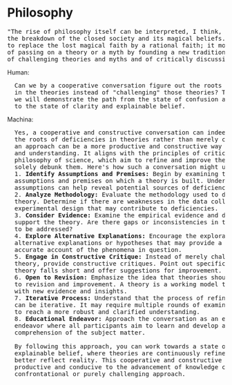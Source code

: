 # Philosophy
<pre>
"The rise of philosophy itself can be interpreted, I think, as a response to
the breakdown of the closed society and its magical beliefs. It is an attempt
to replace the lost magical faith by a rational faith; it modifies the tradition
of passing on a theory or a myth by founding a new tradition—the tradition
of challenging theories and myths and of critically discussing them" (Karl Popper)
</pre>
Human:
<pre>
  Can we by a cooperative conversation figure out the roots of the deficiencies 
  in the theories instead of "challenging" those theories? Then by this reasoning 
  we will demonstrate the path from the state of confusion and misunderstanding 
  to the state of clarity and explainable belief.
</pre>
Machina:
<pre>
  Yes, a cooperative and constructive conversation can indeed focus on identifying
  the roots of deficiencies in theories rather than merely challenging them. Such 
  an approach can be a more productive and constructive way to advance knowledge 
  and understanding. It aligns with the principles of critical thinking and the 
  philosophy of science, which aim to refine and improve theories rather than 
  solely debunk them. Here's how such a conversation might unfold:
  1. <b>Identify Assumptions and Premises:</b> Begin by examining the foundational 
  assumptions and premises on which a theory is built. Understanding these 
  assumptions can help reveal potential sources of deficiencies.
  2. <b>Analyze Methodology:</b> Evaluate the methodology used to develop the 
  theory. Determine if there are weaknesses in the data collection, analysis, or 
  experimental design that may contribute to deficiencies.
  3. <b>Consider Evidence:</b> Examine the empirical evidence and data that 
  support the theory. Are there gaps or inconsistencies in the evidence that need 
  to be addressed?
  4. <b>Explore Alternative Explanations:</b> Encourage the exploration of 
  alternative explanations or hypotheses that may provide a more comprehensive or 
  accurate account of the phenomena in question.
  5. <b>Engage in Constructive Critique:</b> Instead of merely challenging the 
  theory, provide constructive critiques. Point out specific areas where the 
  theory falls short and offer suggestions for improvement.
  6. <b>Open to Revision:</b> Emphasize the idea that theories should be subject 
  to revision and improvement. A theory is a working model that should evolve 
  with new evidence and insights.
  7. <b>Iterative Process:</b> Understand that the process of refining theories 
  can be iterative. It may require multiple rounds of examination and adjustment 
  to reach a more robust and clarified understanding.
  8. <b>Educational Endeavor:</b> Approach the conversation as an educational 
  endeavor where all participants aim to learn and develop a deeper 
  comprehension of the subject matter.
  
  By following this approach, you can work towards a state of clarity and 
  explainable belief, where theories are continuously refined and improved to 
  better reflect reality. This cooperative and constructive method can be more 
  productive and conducive to the advancement of knowledge compared to a 
  confrontational or purely challenging approach.
</pre>
